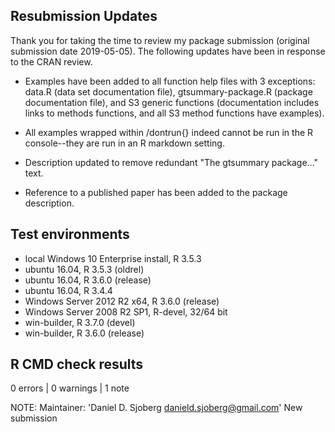 ## Resubmission Updates

Thank you for taking the time to review my package submission (original submission date 2019-05-05).  The following updates have been in response to the CRAN review.  

* Examples have been added to all function help files with 3 exceptions: data.R (data set documentation file), gtsummary-package.R (package documentation file), and S3 generic functions (documentation includes links to methods functions, and all S3 method functions have examples).  

* All examples wrapped within /dontrun{} indeed cannot be run in the R console--they are run in an R markdown setting.

* Description updated to remove redundant "The gtsummary package..." text.  

* Reference to a published paper has been added to the package description.  

## Test environments
* local Windows 10 Enterprise install, R 3.5.3
* ubuntu 16.04, R 3.5.3 (oldrel)
* ubuntu 16.04, R 3.6.0 (release)
* ubuntu 16.04, R 3.4.4 
* Windows Server 2012 R2 x64, R 3.6.0 (release)
* Windows Server 2008 R2 SP1, R-devel, 32/64 bit
* win-builder, R 3.7.0 (devel) 
* win-builder, R 3.6.0 (release)

## R CMD check results

0 errors | 0 warnings | 1 note

NOTE:
Maintainer: 'Daniel D. Sjoberg <danield.sjoberg@gmail.com>'
New submission


